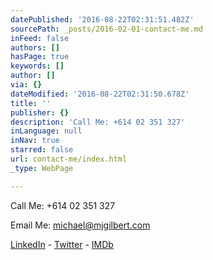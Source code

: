 ```yaml
---
datePublished: '2016-08-22T02:31:51.482Z'
sourcePath: _posts/2016-02-01-contact-me.md
inFeed: false
authors: []
hasPage: true
keywords: []
author: []
via: {}
dateModified: '2016-08-22T02:31:50.678Z'
title: ''
publisher: {}
description: 'Call Me: +614 02 351 327'
inLanguage: null
inNav: true
starred: false
url: contact-me/index.html
_type: WebPage

---
```

Call Me: +614 02 351 327

Email Me: michael@mjgilbert.com

[LinkedIn][0] - [Twitter][1] - [IMDb][2]

[0]: https://www.linkedin.com/m/profile/ACoAAAPSKosBhlLOrl0BPvGapke6u0lGOUQKENE/
[1]: http://www.twitter.com/emjaygilbert "Twitter"
[2]: http://www.imdb.com/name/nm4285603/ "IMDb"